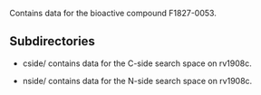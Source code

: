 Contains data for the bioactive compound F1827-0053.

## Subdirectories

- cside/ contains data for the C-side search space on rv1908c.

- nside/ contains data for the N-side search space on rv1908c.

